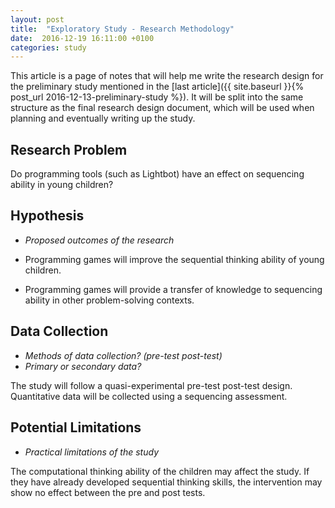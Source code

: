 ```yaml
---
layout: post
title:  "Exploratory Study - Research Methodology"
date:  2016-12-19 16:11:00 +0100
categories: study
---
```


This article is a page of notes that will help me write the research design for the preliminary study mentioned in the [last article]({{ site.baseurl }}{% post_url 2016-12-13-preliminary-study %}). It will be split into the same structure as the final research design document, which will be used when planning and eventually writing up the study.

## Research Problem

Do programming tools (such as Lightbot) have an effect on sequencing ability in young children?

## Hypothesis
- *Proposed outcomes of the research*

- Programming games will improve the sequential thinking ability of young children.
- Programming games will provide a transfer of knowledge to sequencing ability in other problem-solving contexts.

## Data Collection
- *Methods of data collection? (pre-test post-test)*
- *Primary or secondary data?*

The study will follow a quasi-experimental pre-test post-test design. Quantitative data will be collected using a sequencing assessment.

## Potential Limitations
- *Practical limitations of the study*

The computational thinking ability of the children may affect the study. If they have already developed sequential thinking skills, the intervention may show no effect between the pre and post tests.
